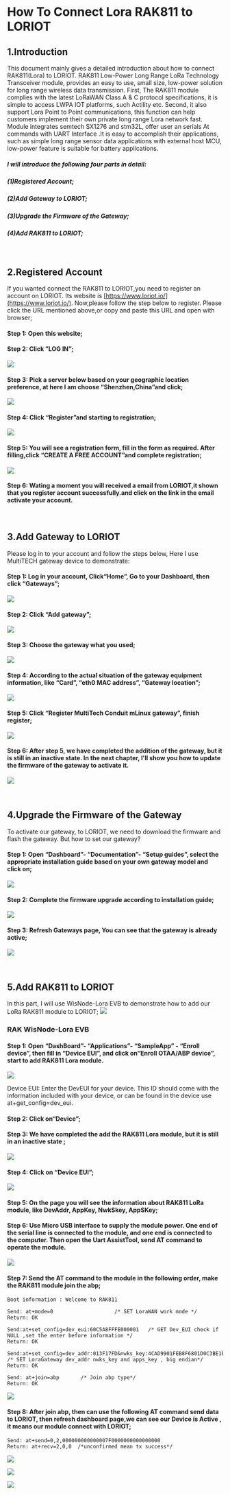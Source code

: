 # How To Connect Lora RAK811 to LORIOT
## 1.Introduction
This document mainly gives a detailed introduction about how to connect RAK811(Lora) to LORIOT.
RAK811 Low-Power Long Range LoRa Technology Transceiver module, provides an easy to use, small size, low-power solution for long range wireless data transmission. 
First, The RAK811 module complies with the latest LoRaWAN Class A & C protocol specifications, it is simple to access LWPA IOT platforms, such Actility etc. Second, it also support Lora Point to Point communications, this function can help customers implement their own private long range Lora network fast.
Module integrates semtech SX1276 and stm32L, offer user an serials At commands with UART Interface .It is easy to accomplish their applications, such as simple long range sensor data applications with external host MCU, low-power feature is suitable for battery applications.
##### I will introduce the following four parts in detail:
##### (1)Registered Account;
##### (2)Add Gateway to LORIOT;
##### (3)Upgrade the Firmware of the Gateway;
##### (4)Add RAK811 to LORIOT;

<br>

## 2.Registered Account
If you wanted connect the RAK811 to LORIOT,you need to register an account on LORIOT. Its website is [https://www.loriot.io/](https://www.loriot.io/). Now,please follow the step below to register.
Please click the URL mentioned above,or copy and paste this URL and open with browser;
#### Step 1: Open this website;
#### Step 2: Click ”LOG IN”;
![](http://i.imgur.com/7IkImOv.png)

#### Step 3: Pick a server below based on your geographic location preference, at here I am choose “Shenzhen,China”and click;
![](http://i.imgur.com/hQUghpE.png)

#### Step 4: Click “Register”and starting to registration;
![](http://i.imgur.com/WbRKPTO.png)

#### Step 5: You will see a registration form, fill in the form as required. After filling,click “CREATE A FREE ACCOUNT”and complete registration;
![](http://i.imgur.com/dY7KjVw.png)

#### Step 6: Wating a moment you will received a email from LORIOT,it shown that you register account successfully.and click on the link in the email activate your account. 

<br>

## 3.Add Gateway to LORIOT
Please log in to your account and follow the steps below, Here I use MultiTECH gateway device to demonstrate:
#### Step 1: Log in your account, Click“Home”, Go to your Dashboard, then click “Gateways”;
![](http://i.imgur.com/sRzVaob.png)

#### Step 2: Click “Add gateway”;
![](http://i.imgur.com/khM2XGC.png)

#### Step 3: Choose the gateway what you used;
![](http://i.imgur.com/2kb2Iwa.png)

#### Step 4: According to the actual situation of the gateway equipment information, like “Card”, “eth0 MAC address”, “Gateway location”;
![](http://i.imgur.com/VSusw1f.png)

#### Step 5: Click “Register MultiTech Conduit mLinux gateway”, finish register;
![](http://i.imgur.com/yUOVjVt.png)

#### Step 6: After step 5, we have completed the addition of the gateway, but it is still in an inactive state. In the next chapter, I'll show you how to update the firmware of the gateway to activate it.
![](http://i.imgur.com/RWademG.png)

<br>

## 4.Upgrade the Firmware of the Gateway

To activate our gateway, to LORIOT, we need to download the firmware and flash the gateway. But how to set our gateway?
#### Step 1: Open “Dashboard”- “Documentation”- “Setup guides”, select the appropriate installation guide based on your own gateway model and click on;
![](http://i.imgur.com/rBTaTeY.png)

#### Step 2: Complete the firmware upgrade according to installation guide;
![](http://i.imgur.com/aZWQLIT.png)

#### Step 3: Refresh Gateways page, You can see that the gateway is already active;
![](http://i.imgur.com/BHLih2w.png)

<br>

## 5.Add RAK811 to LORIOT
In this part, I will use WisNode-Lora EVB to demonstrate how to add our LoRa RAK811 module to LORIOT;
![](http://i.imgur.com/40lcrzy.png)
###                          RAK WisNode-Lora EVB

#### Step 1: Open “DashBoard”- “Applications”- “SampleApp” - “Enroll device”, then fill in “Device EUI”, and  click on“Enroll OTAA/ABP device”, start to add RAK811 Lora module. 
![](http://i.imgur.com/dzr2XNR.png)

Device EUI: Enter the DevEUI for your device. This ID should come with the information included with your device, or can be found in the device use at+get_config=dev_eui.

#### Step 2: Click on“Device”;
#### Step 3: We have completed the add the RAK811 Lora module, but it is still in an inactive state ;
![](http://i.imgur.com/9F2TsI2.png)

#### Step  4: Click on “Device EUI”;
![](http://i.imgur.com/GvZMAA8.png)

#### Step 5: On the page you will see the information about RAK811 LoRa module, like DevAddr, AppKey, NwkSkey, AppSKey;
#### Step 6: Use Micro USB interface to supply the module power. One end of the serial line is connected to the module, and one end is connected to the computer. Then open the Uart AssistTool, send AT command to operate the module.
![](http://i.imgur.com/8WeDfTK.png)


#### Step 7: Send the AT command to the module in the following order, make the RAK811 module join the abp;
    Boot information : Welcome to RAK811

    Send: at+mode=0                    /* SET LoraWAN work mode */
    Return: OK

    Send:at+set_config=dev_eui:60C5A8FFFE000001   /* GET Dev_EUI check if NULL ,set the enter before information */ 
    Return: OK

    Send:at+set_config=dev_addr:013F17FD&nwks_key:4CAD9901FEB8F6801D0C3BE1E9DD76D1&apps_key:F39F38D314EC5DCB0F6D55ED734F2F98
    /* SET LoraGateway dev_addr nwks_key and apps_key , big endian*/
    Return: OK

    Send: at+join=abp       /* Join abp type*/
    Return: OK
![](http://i.imgur.com/1v1l2ou.png)

#### Step 8: After join abp, then can use the following AT command send data to LORIOT, then refresh dashboard page,we can see our Device is Active , it means our module connect with LORIOT;
    Send: at+send=0,2,000000000000007F0000000000000000 
    Return: at+recv=2,0,0  /*unconfirmed mean tx success*/
![](http://i.imgur.com/RlRbxLv.png)

![](http://i.imgur.com/eJsasuY.png)

![](http://i.imgur.com/pAuM8NW.png)









